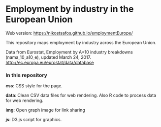 # Employment by industry in the European Union

Web version: https://nikostsafos.github.io/employmentEurope/

This repository maps employment by industry across the European Union. 

Data from Eurostat, Employment by A*10 industry breakdowns (nama_10_a10_e), updated March 24, 2017.
http://ec.europa.eu/eurostat/data/database

### In this repository

**css**: CSS style for the page. 

**data**: Clean CSV data files for web rendering. Also R code to process data for web rendering.

**img**: Open graph image for link sharing

**js**: D3.js script for graphics. 
